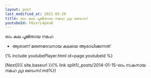 ```yaml
---
layout: post
last_modified_at: 2021-03-29
title: ഓം കല പൂജിതായ നമഹ ൧൧ ടൈംസ്
youtubeId: F6zvrL4pVu0
---
```

 
 
 ഓം കല പൂജിതായ നമഹ 
 
 -  ആരാണ് മരണദേവനായ കലയെ ആരാധിക്കുന്നത് 
 
  
 
  
 
 
 
 
 
 


{% include youtubePlayer.html id=page.youtubeId %}
 
[Next]({{ site.baseurl }}{% link  split1/_posts/2014-01-15-ഓം സകനായ നമഹ ൧൧ ടൈംസ്.md%})
 
